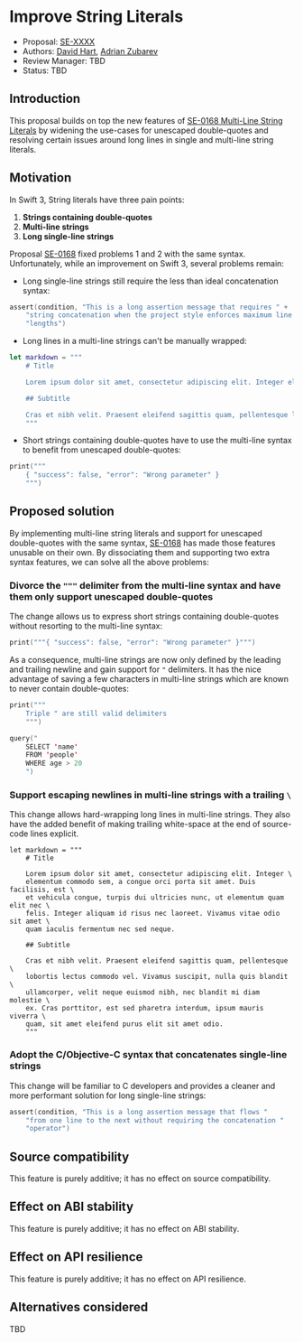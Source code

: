# Improve String Literals

* Proposal: [SE-XXXX](XXXX-improve-string-literals.md)
* Authors: [David Hart](https://github.com/hartbit), [Adrian Zubarev](https://github.com/devandartist)
* Review Manager: TBD
* Status: TBD

## Introduction

This proposal builds on top the new features of [SE-0168 Multi-Line String Literals](0168-multi-line-string-literals.md) by widening the use-cases for unescaped double-quotes and resolving certain issues around long lines in single and multi-line string literals.

## Motivation

In Swift 3, String literals have three pain points:

1. **Strings containing double-quotes** 
2. **Multi-line strings**
3. **Long single-line strings**

Proposal [SE-0168](0168-multi-line-string-literals.md) fixed problems 1 and 2 with the same syntax. Unfortunately, while an improvement on Swift 3, several problems remain:

* Long single-line strings still require the less than ideal concatenation syntax:

```swift
assert(condition, "This is a long assertion message that requires " +
    "string concatenation when the project style enforces maximum line " +
    "lengths")
```

* Long lines in a multi-line strings can't be manually wrapped:

```swift
let markdown = """
    # Title

    Lorem ipsum dolor sit amet, consectetur adipiscing elit. Integer elementum commodo sem, a congue orci porta sit amet. Duis facilisis, est et vehicula congue, turpis dui ultricies nunc, ut elementum quam elit nec felis. Integer aliquam id risus nec laoreet. Vivamus vitae odio sit amet quam iaculis fermentum nec sed neque.

    ## Subtitle

    Cras et nibh velit. Praesent eleifend sagittis quam, pellentesque lobortis lectus commodo vel. Vivamus suscipit, nulla quis blandit ullamcorper, velit neque euismod nibh, nec blandit mi diam molestie ex. Cras porttitor, est sed pharetra interdum, ipsum mauris viverra quam, sit amet eleifend purus elit sit amet odio.
    """
```

* Short strings containing double-quotes have to use the multi-line syntax to benefit from unescaped double-quotes:

```swift
print("""
    { "success": false, "error": "Wrong parameter" }
    """)
```

## Proposed solution

By implementing multi-line string literals and support for unescaped double-quotes with the same syntax, [SE-0168](0168-multi-line-string-literals.md) has made those features unusable on their own. By dissociating them and supporting two extra syntax features, we can solve all the above problems:

### Divorce the `"""` delimiter from the multi-line syntax and have them only support unescaped double-quotes

The change allows us to express short strings containing double-quotes without resorting to the multi-line syntax:

```swift
print("""{ "success": false, "error": "Wrong parameter" }""")
```

As a consequence, multi-line strings are now only defined by the leading and trailing newline and gain support for `"` delimiters. It has the nice advantage of saving a few characters in multi-line strings which are known to never contain double-quotes:

```swift
print("""
    Triple " are still valid delimiters
    """)

query("
    SELECT 'name'
    FROM 'people'
    WHERE age > 20
    ")
```

### Support escaping newlines in multi-line strings with a trailing `\`

This change allows hard-wrapping long lines in multi-line strings. They also have the added benefit of making trailing white-space at the end of source-code lines explicit.

```
let markdown = """
    # Title

    Lorem ipsum dolor sit amet, consectetur adipiscing elit. Integer \
    elementum commodo sem, a congue orci porta sit amet. Duis facilisis, est \
    et vehicula congue, turpis dui ultricies nunc, ut elementum quam elit nec \
    felis. Integer aliquam id risus nec laoreet. Vivamus vitae odio sit amet \
    quam iaculis fermentum nec sed neque.

    ## Subtitle

    Cras et nibh velit. Praesent eleifend sagittis quam, pellentesque \
    lobortis lectus commodo vel. Vivamus suscipit, nulla quis blandit \
    ullamcorper, velit neque euismod nibh, nec blandit mi diam molestie \
    ex. Cras porttitor, est sed pharetra interdum, ipsum mauris viverra \
    quam, sit amet eleifend purus elit sit amet odio.
    """
```

### Adopt the C/Objective-C syntax that concatenates single-line strings

This change will be familiar to C developers and provides a cleaner and more performant solution for long single-line strings:

```swift
assert(condition, "This is a long assertion message that flows "
    "from one line to the next without requiring the concatenation "
    "operator")
```

## Source compatibility

This feature is purely additive; it has no effect on source compatibility.

## Effect on ABI stability

This feature is purely additive; it has no effect on ABI stability.

## Effect on API resilience

This feature is purely additive; it has no effect on API resilience.

## Alternatives considered

TBD
